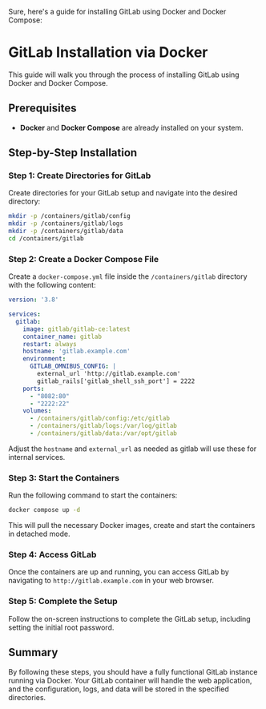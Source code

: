 Sure, here's a guide for installing GitLab using Docker and Docker Compose:

# GitLab Installation via Docker

This guide will walk you through the process of installing GitLab using Docker and Docker Compose.

## Prerequisites

- **Docker** and **Docker Compose** are already installed on your system.

## Step-by-Step Installation

### Step 1: Create Directories for GitLab

Create directories for your GitLab setup and navigate into the desired directory:

```bash
mkdir -p /containers/gitlab/config
mkdir -p /containers/gitlab/logs
mkdir -p /containers/gitlab/data
cd /containers/gitlab
```

### Step 2: Create a Docker Compose File

Create a `docker-compose.yml` file inside the `/containers/gitlab` directory with the following content:

```yaml
version: '3.8'

services:
  gitlab:
    image: gitlab/gitlab-ce:latest
    container_name: gitlab
    restart: always
    hostname: 'gitlab.example.com'
    environment:
      GITLAB_OMNIBUS_CONFIG: |
        external_url 'http://gitlab.example.com'
        gitlab_rails['gitlab_shell_ssh_port'] = 2222
    ports:
      - "8082:80"
      - "2222:22"
    volumes:
      - /containers/gitlab/config:/etc/gitlab
      - /containers/gitlab/logs:/var/log/gitlab
      - /containers/gitlab/data:/var/opt/gitlab
```

Adjust the `hostname` and `external_url` as needed as gitlab will use these for internal services.

### Step 3: Start the Containers

Run the following command to start the containers:

```bash
docker compose up -d
```

This will pull the necessary Docker images, create and start the containers in detached mode.

### Step 4: Access GitLab

Once the containers are up and running, you can access GitLab by navigating to `http://gitlab.example.com` in your web browser.

### Step 5: Complete the Setup

Follow the on-screen instructions to complete the GitLab setup, including setting the initial root password.

## Summary

By following these steps, you should have a fully functional GitLab instance running via Docker. Your GitLab container will handle the web application, and the configuration, logs, and data will be stored in the specified directories.
